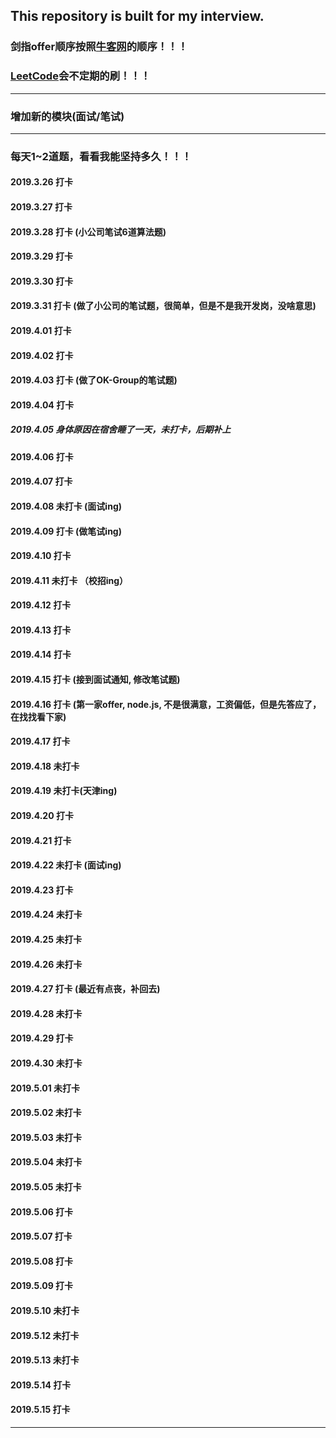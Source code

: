## This repository is built for my interview.
### 剑指offer顺序按照[牛客网](https://www.nowcoder.com/ta/coding-interviews)的顺序！！！
### [LeetCode](https://leetcode-cn.com/problemset/all/)会不定期的刷！！！
---
### 增加新的模块(面试/笔试)
---
### 每天1~2道题，看看我能坚持多久！！！
#### 2019.3.26 打卡
#### 2019.3.27 打卡
#### 2019.3.28 打卡 (小公司笔试6道算法题)
#### 2019.3.29 打卡
#### 2019.3.30 打卡
#### 2019.3.31 打卡 (做了小公司的笔试题，很简单，但是不是我开发岗，没啥意思)
#### 2019.4.01 打卡
#### 2019.4.02 打卡
#### 2019.4.03 打卡 (做了OK-Group的笔试题)
#### 2019.4.04 打卡
##### 2019.4.05 身体原因在宿舍睡了一天，未打卡，后期补上
#### 2019.4.06 打卡
#### 2019.4.07 打卡
#### 2019.4.08 未打卡 (面试ing)
#### 2019.4.09 打卡 (做笔试ing)
#### 2019.4.10 打卡
#### 2019.4.11 未打卡 （校招ing）
#### 2019.4.12 打卡
#### 2019.4.13 打卡
#### 2019.4.14 打卡
#### 2019.4.15 打卡 (接到面试通知, 修改笔试题)
#### 2019.4.16 打卡 (第一家offer, node.js, 不是很满意，工资偏低，但是先答应了，在找找看下家)
#### 2019.4.17 打卡
#### 2019.4.18 未打卡
#### 2019.4.19 未打卡(天津ing)
#### 2019.4.20 打卡
#### 2019.4.21 打卡
#### 2019.4.22 未打卡 (面试ing)
#### 2019.4.23 打卡
#### 2019.4.24 未打卡
#### 2019.4.25 未打卡
#### 2019.4.26 未打卡
#### 2019.4.27 打卡 (最近有点丧，补回去)
#### 2019.4.28 未打卡
#### 2019.4.29 打卡
#### 2019.4.30 未打卡
#### 2019.5.01 未打卡
#### 2019.5.02 未打卡
#### 2019.5.03 未打卡
#### 2019.5.04 未打卡
#### 2019.5.05 未打卡
#### 2019.5.06 打卡
#### 2019.5.07 打卡
#### 2019.5.08 打卡
#### 2019.5.09 打卡
#### 2019.5.10 未打卡
#### 2019.5.12 未打卡
#### 2019.5.13 未打卡
#### 2019.5.14 打卡
#### 2019.5.15 打卡

---
